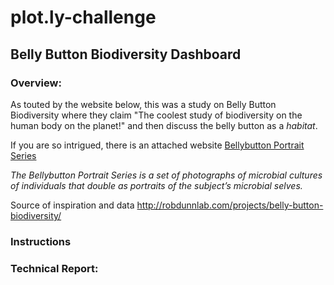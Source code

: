 # plot.ly-challenge
## Belly Button Biodiversity Dashboard
### Overview:

As touted by the website below, this was a study on Belly Button Biodiversity where they claim "The coolest study of biodiversity on the human body on the planet!" and then discuss the belly button as a *habitat*.

If you are so intrigued, there is an attached website <a href="http://robdunnlab.com/science-portfolio/bellybutton-portrait-series/?portfolioCats=38">Bellybutton Portrait Series </a>
<p><em>The Bellybutton Portrait Series is a set of photographs of microbial cultures of individuals that double as portraits of the subject’s microbial selves.</em></p>

Source of inspiration and data http://robdunnlab.com/projects/belly-button-biodiversity/

### Instructions



### Technical Report: